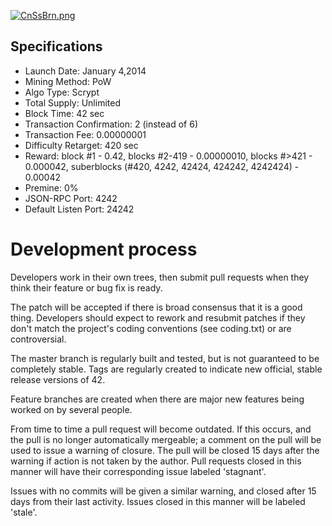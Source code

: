 [![CnSsBrn.png](https://i.imgur.com/CnSsBrn.png/)](https://tr.im/42coin)


		
Specifications
--------------

- Launch Date: January 4,2014
- Mining Method: PoW
- Algo Type: Scrypt
- Total Supply: Unlimited
- Block Time: 42 sec
- Transaction Confirmation: 2 (instead of 6)
- Transaction Fee: 0.00000001
- Difficulty Retarget: 420 sec
- Reward: block #1 - 0.42, blocks #2-419 - 0.00000010, blocks #>421 - 0.000042, suberblocks (#420, 4242, 42424, 424242, 4242424) - 0.00042
- Premine: 0%
- JSON-RPC Port: 4242
- Default Listen Port: 24242


Development process
===================

Developers work in their own trees, then submit pull requests when
they think their feature or bug fix is ready.

The patch will be accepted if there is broad consensus that it is a
good thing.  Developers should expect to rework and resubmit patches
if they don't match the project's coding conventions (see coding.txt)
or are controversial.

The master branch is regularly built and tested, but is not guaranteed
to be completely stable. Tags are regularly created to indicate new
official, stable release versions of 42.

Feature branches are created when there are major new features being
worked on by several people.

From time to time a pull request will become outdated. If this occurs, and
the pull is no longer automatically mergeable; a comment on the pull will
be used to issue a warning of closure. The pull will be closed 15 days
after the warning if action is not taken by the author. Pull requests closed
in this manner will have their corresponding issue labeled 'stagnant'.

Issues with no commits will be given a similar warning, and closed after
15 days from their last activity. Issues closed in this manner will be 
labeled 'stale'. 
